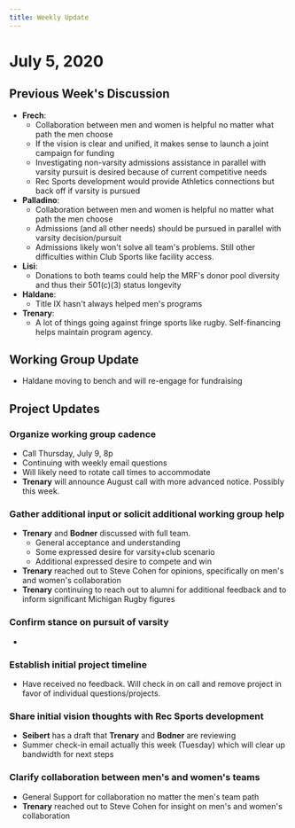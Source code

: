 ```yaml
---
title: Weekly Update
---
```

# July 5, 2020
## Previous Week's Discussion
- **Frech**:
    - Collaboration between men and women is helpful no matter what path the men choose
    - If the vision is clear and unified, it makes sense to launch a joint campaign for funding
    - Investigating non-varsity admissions assistance in parallel with varsity pursuit is desired because of current competitive needs
    - Rec Sports development would provide Athletics connections but back off if varsity is pursued
- **Palladino**:
    - Collaboration between men and women is helpful no matter what path the men choose
    - Admissions (and all other needs) should be pursued in parallel with varsity decision/pursuit
    - Admissions likely won't solve all team's problems. Still other difficulties within Club Sports like facility access.
- **Lisi**:
    - Donations to both teams could help the MRF's donor pool diversity and thus their 501(c)(3) status longevity
- **Haldane**:
    - Title IX hasn't always helped men's programs
- **Trenary**:
    - A lot of things going against fringe sports like rugby. Self-financing helps maintain program agency.

## Working Group Update
- Haldane moving to bench and will re-engage for fundraising

## Project Updates
### Organize working group cadence
- Call Thursday, July 9, 8p
- Continuing with weekly email questions
- Will likely need to rotate call times to accommodate
- **Trenary** will announce August call with more advanced notice. Possibly this week.

### Gather additional input or solicit additional working group help
- **Trenary** and **Bodner** discussed with full team.
    - General acceptance and understanding
    - Some expressed desire for varsity+club scenario
    - Additional expressed desire to compete and win
- **Trenary** reached out to Steve Cohen for opinions, specifically on men's and women's collaboration
- **Trenary** continuing to reach out to alumni for additional feedback and to inform significant Michigan Rugby figures

### Confirm stance on pursuit of varsity
- 

### Establish initial project timeline
- Have received no feedback. Will check in on call and remove project in favor of individual questions/projects.

### Share initial vision thoughts with Rec Sports development
- **Seibert** has a draft that **Trenary** and **Bodner** are reviewing
- Summer check-in email actually this week (Tuesday) which will clear up bandwidth for next steps

### Clarify collaboration between men's and women's teams
- General Support for collaboration no matter the men's team path
- **Trenary** reached out to Steve Cohen for insight on men's and women's collaboration
